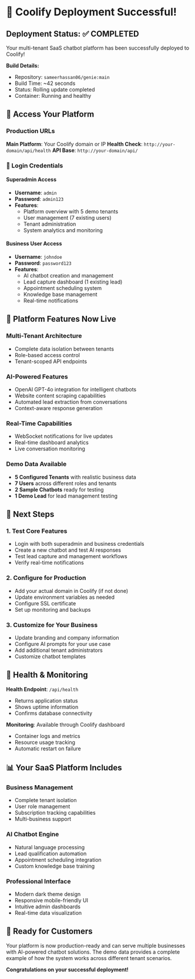 # 🎉 Coolify Deployment Successful!

## Deployment Status: ✅ COMPLETED

Your multi-tenant SaaS chatbot platform has been successfully deployed to Coolify!

**Build Details:**
- Repository: `sameerhassan06/genie:main`
- Build Time: ~42 seconds
- Status: Rolling update completed
- Container: Running and healthy

## 🚀 Access Your Platform

### Production URLs
**Main Platform**: Your Coolify domain or IP
**Health Check**: `http://your-domain/api/health`
**API Base**: `http://your-domain/api/`

### 🔐 Login Credentials

#### Superadmin Access
- **Username**: `admin`
- **Password**: `admin123`
- **Features**: 
  - Platform overview with 5 demo tenants
  - User management (7 existing users)
  - Tenant administration
  - System analytics and monitoring

#### Business User Access  
- **Username**: `johndoe`
- **Password**: `password123`
- **Features**:
  - AI chatbot creation and management
  - Lead capture dashboard (1 existing lead)
  - Appointment scheduling system
  - Knowledge base management
  - Real-time notifications

## 🎯 Platform Features Now Live

### Multi-Tenant Architecture
- Complete data isolation between tenants
- Role-based access control
- Tenant-scoped API endpoints

### AI-Powered Features
- OpenAI GPT-4o integration for intelligent chatbots
- Website content scraping capabilities
- Automated lead extraction from conversations
- Context-aware response generation

### Real-Time Capabilities
- WebSocket notifications for live updates
- Real-time dashboard analytics
- Live conversation monitoring

### Demo Data Available
- **5 Configured Tenants** with realistic business data
- **7 Users** across different roles and tenants
- **2 Sample Chatbots** ready for testing
- **1 Demo Lead** for lead management testing

## 🔧 Next Steps

### 1. Test Core Features
- Login with both superadmin and business credentials
- Create a new chatbot and test AI responses
- Test lead capture and management workflows
- Verify real-time notifications

### 2. Configure for Production
- Add your actual domain in Coolify (if not done)
- Update environment variables as needed
- Configure SSL certificate
- Set up monitoring and backups

### 3. Customize for Your Business
- Update branding and company information
- Configure AI prompts for your use case
- Add additional tenant administrators
- Customize chatbot templates

## 🏥 Health & Monitoring

**Health Endpoint**: `/api/health`
- Returns application status
- Shows uptime information
- Confirms database connectivity

**Monitoring**: Available through Coolify dashboard
- Container logs and metrics
- Resource usage tracking
- Automatic restart on failure

## 📊 Your SaaS Platform Includes

### Business Management
- Complete tenant isolation
- User role management
- Subscription tracking capabilities
- Multi-business support

### AI Chatbot Engine
- Natural language processing
- Lead qualification automation
- Appointment scheduling integration
- Custom knowledge base training

### Professional Interface
- Modern dark theme design
- Responsive mobile-friendly UI
- Intuitive admin dashboards
- Real-time data visualization

## 🚀 Ready for Customers

Your platform is now production-ready and can serve multiple businesses with AI-powered chatbot solutions. The demo data provides a complete example of how the system works across different tenant scenarios.

**Congratulations on your successful deployment!**